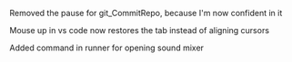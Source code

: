 Removed the pause for git_CommitRepo, because I'm now confident in it

Mouse up in vs code now restores the tab instead of aligning cursors

Added command in runner for opening sound mixer
